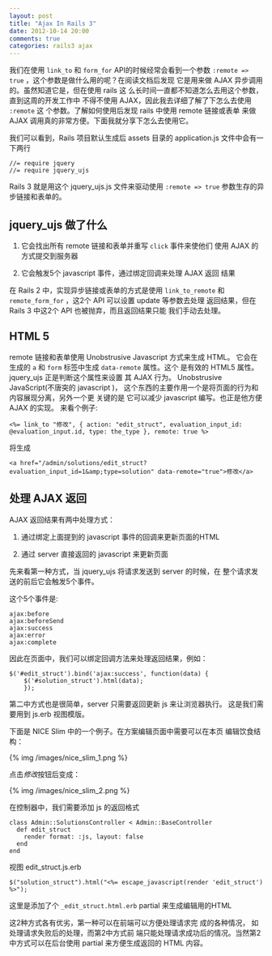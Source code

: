```yaml
---
layout: post
title: "Ajax In Rails 3"
date: 2012-10-14 20:00
comments: true
categories: rails3 ajax
---
```


我们在使用 `link_to` 和 `form_for` API的时候经常会看到一个参数
 `:remote => true` ，这个参数是做什么用的呢？在阅读文档后发现
它是用来做 AJAX 异步调用的。虽然知道它是，但在使用 rails 这
么长时间一直都不知道怎么去用这个参数，直到这周的开发工作中
不得不使用 AJAX，因此我去详细了解了下怎么去使用 `:remote` 这
个参数。了解如何使用后发现 rails 中使用 remote 链接或表单
来做 AJAX 调用真的非常方便。下面我就分享下怎么去使用它。

我们可以看到，Rails 项目默认生成后 assets 目录的 application.js
 文件中会有一下两行

    //= require jquery
    //= require jquery_ujs

Rails 3 就是用这个 jquery_ujs.js 文件来驱动使用
 `:remote => true` 参数生存的异步链接和表单的。

## jquery_ujs 做了什么

1. 它会找出所有 remote 链接和表单并重写 `click` 事件来使他们
使用 AJAX 的方式提交到服务器

2. 它会触发5个 javascript 事件，通过绑定回调来处理 AJAX 返回
结果

在 Rails 2 中，实现异步链接或表单的方式是使用 `link_to_remote`
 和 `remote_form_for` ，这2个 API 可以设置 update 等参数去处理
返回结果，但在 Rails 3 中这2个 API 也被抛弃，而且返回结果只能
我们手动去处理。

## HTML 5

remote 链接和表单使用 Unobstrusive Javascript 方式来生成 HTML。
它会在生成的 `a` 和 `form` 标签中生成 `data-remote` 属性。这个
是有效的 HTML5 属性。jquery_ujs 正是判断这个属性来设置
其 AJAX 行为。 Unobstrusive JavaScript(不唐突的 javascript )，
这个东西的主要作用一个是将页面的行为和内容展现分离，另外一个更
关键的是 它可以减少 javascript 编写。也正是他方便 AJAX 的实现。
来看个例子:

    <%= link_to "修改", { action: "edit_struct", evaluation_input_id: @evaluation_input.id, type: the_type }, remote: true %>

将生成

    <a href="/admin/solutions/edit_struct?evaluation_input_id=1&amp;type=solution" data-remote="true">修改</a>


## 处理 AJAX 返回

AJAX 返回结果有两中处理方式：

1. 通过绑定上面提到的 javascript 事件的回调来更新页面的HTML

2. 通过 server 直接返回的 javascript 来更新页面

先来看第一种方式，当 jquery_ujs 将请求发送到 server 的时候，在
整个请求发送的前后它会触发5个事件。

这个5个事件是:

    ajax:before
    ajax:beforeSend
    ajax:success
    ajax:error
    ajax:complete

因此在页面中，我们可以绑定回调方法来处理返回结果，例如：

    $('#edit_struct').bind('ajax:success', function(data) {
        $('#solution_struct').html(data);
        });

第二中方式也是很简单，server 只需要返回更新 js 来让浏览器执行。
这是我们需要用到 js.erb 视图模版。

下面是 NICE Slim 中的一个例子。在方案编辑页面中需要可以在本页
编辑饮食结构：

{% img /images/nice_slim_1.png %}

点击*修改*按钮后变成：

{% img /images/nice_slim_2.png %}

在控制器中，我们需要添加 js 的返回格式

    class Admin::SolutionsController < Admin::BaseController
      def edit_struct
        render format: :js, layout: false
      end
    end

视图 edit_struct.js.erb

    $("solution_struct").html("<%= escape_javascript(render 'edit_struct') %>");

这里是添加了个 `_edit_struct.html.erb` partial 来生成编辑用的HTML

这2种方式各有优劣，第一种可以在前端可以方便处理请求完
成的各种情况， 如处理请求失败后的处理，而第2中方式前
端只能处理请求成功后的情况。当然第2中方式可以在后台使用 partial
来方便生成返回的 HTML 内容。
